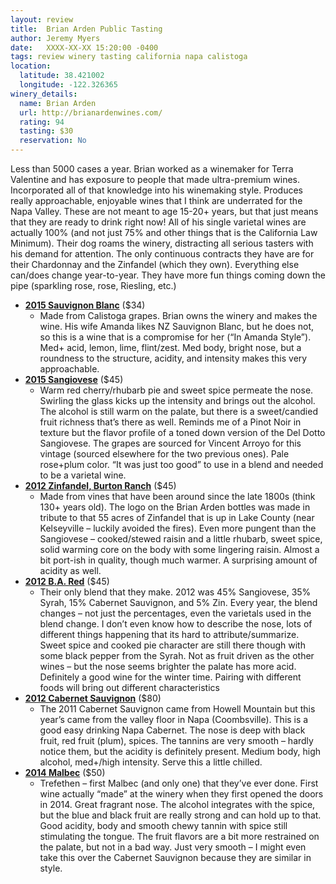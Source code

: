 ```yaml
---
layout: review
title:  Brian Arden Public Tasting
author: Jeremy Myers
date:   XXXX-XX-XX 15:20:00 -0400
tags: review winery tasting california napa calistoga
location:
  latitude: 38.421002
  longitude: -122.326365
winery_details:
  name: Brian Arden
  url: http://brianardenwines.com/
  rating: 94
  tasting: $30
  reservation: No
---
```

Less than 5000 cases a year.  Brian worked as a winemaker for Terra Valentine and has exposure to people that made ultra-premium wines.  Incorporated all of that knowledge into his winemaking style.  Produces really approachable, enjoyable wines that I think are underrated for the Napa Valley.  These are not meant to age 15-20+ years, but that just means that they are ready to drink right now!  All of his single varietal wines are actually 100% (and not just 75% and other things that is the California Law Minimum).  Their dog roams the winery, distracting all serious tasters with his demand for attention.  The only continuous contracts they have are for their Chardonnay and the Zinfandel (which they own).  Everything else can/does change year-to-year.  They have more fun things coming down the pipe (sparkling rose, rose, Riesling, etc.)

* [**2015 Sauvignon Blanc**](http://store.brianardenwines.com/product/2015-Sauvignon-Blanc) ($34)
  * Made from Calistoga grapes.  Brian owns the winery and makes the wine.  His wife Amanda likes NZ Sauvignon Blanc, but he does not, so this is a wine that is a compromise for her (“In Amanda Style”).  Med+ acid, lemon, lime, flint/zest.  Med body, bright nose, but a roundness to the structure, acidity, and intensity makes this very approachable.
* [**2015 Sangiovese**]() ($45)
  * Warm red cherry/rhubarb pie and sweet spice permeate the nose.  Swirling the glass kicks up the intensity and brings out the alcohol.  The alcohol is still warm on the palate, but there is a sweet/candied fruit richness that’s there as well.  Reminds me of a Pinot Noir in texture but the flavor profile of a toned down version of the Del Dotto Sangiovese.  The grapes are sourced for Vincent Arroyo for this vintage (sourced elsewhere for the two previous ones).  Pale rose+plum color.  “It was just too good” to use in a blend and needed to be a varietal wine.
* [**2012 Zinfandel, Burton Ranch**](http://store.brianardenwines.com/product/2012ZinNV) ($45)
  * Made from vines that have been around since the late 1800s (think 130+ years old).  The logo on the Brian Arden bottles was made in tribute to that 55 acres of Zinfandel that is up in Lake County (near Kelseyville – luckily avoided the fires).  Even more pungent than the Sangiovese – cooked/stewed raisin and a little rhubarb, sweet spice, solid warming core on the body with some lingering raisin.  Almost a bit port-ish in quality, though much warmer.  A surprising amount of acidity as well.  
* [**2012 B.A. Red**](http://store.brianardenwines.com/product/2012BARED) ($45)
  * Their only blend that they make.  2012 was 45% Sangiovese, 35% Syrah, 15% Cabernet Sauvignon, and 5% Zin.  Every year, the blend changes – not just the percentages, even the varietals used in the blend change.  I don’t even know how to describe the nose, lots of different things happening that its hard to attribute/summarize.  Sweet spice and cooked pie character are still there though with some black pepper from the Syrah.  Not as fruit driven as the other wines – but the nose seems brighter the palate has more acid.  Definitely a good wine for the winter time.  Pairing with different foods will bring out different characteristics
* [**2012 Cabernet Sauvignon**](http://store.brianardenwines.com/product/2012-Cabernet-Sauvignon) ($80)
  * The 2011 Cabernet Sauvignon came from Howell Mountain but this year’s came from the valley floor in Napa (Coombsville).  This is a good easy drinking Napa Cabernet.  The nose is deep with black fruit, red fruit (plum), spices.  The tannins are very smooth – hardly notice them, but the acidity is definitely present.  Medium body, high alcohol, med+/high intensity.  Serve this a little chilled.
* [**2014 Malbec**]() ($50)
  * Trefethen – first Malbec (and only one) that they’ve ever done.  First wine actually “made” at the winery when they first opened the doors in 2014.  Great fragrant nose.  The alcohol integrates with the spice, but the blue and black fruit are really strong and can hold up to that.  Good acidity, body and smooth chewy tannin with spice still stimulating the tongue.  The fruit flavors are a bit more restrained on the palate, but not in a bad way.  Just very smooth – I might even take this over the Cabernet Sauvignon because they are similar in style.  
